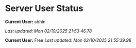# Server User Status

**Current User:** abhin

_Last updated: Mon 02/10/2025 21:53:46.78_
 
**Current User:** Free 
_Last updated: Mon 02/10/2025 21:55:39.98_ 
